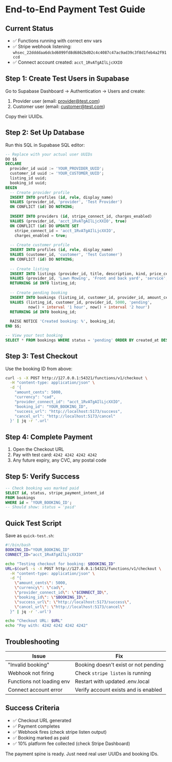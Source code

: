 # End-to-End Payment Test Guide

## Current Status
- ✅ Functions running with correct env vars
- ✅ Stripe webhook listening: `whsec_22ddddaa6dcbd6099fd8d6862bd02c4c4087c47ac9ad39c3f8d1feb4a2f91ccd`
- ✅ Connect account created: `acct_1RvATgAIlLjcXXIO`

## Step 1: Create Test Users in Supabase

Go to Supabase Dashboard → Authentication → Users and create:
1. Provider user (email: provider@test.com)
2. Customer user (email: customer@test.com)

Copy their UUIDs.

## Step 2: Set Up Database

Run this SQL in Supabase SQL editor:

```sql
-- Replace with your actual user UUIDs
DO $$
DECLARE
  provider_id uuid := 'YOUR_PROVIDER_UUID';
  customer_id uuid := 'YOUR_CUSTOMER_UUID';
  listing_id uuid;
  booking_id uuid;
BEGIN
  -- Create provider profile
  INSERT INTO profiles (id, role, display_name) 
  VALUES (provider_id, 'provider', 'Test Provider')
  ON CONFLICT (id) DO NOTHING;
  
  INSERT INTO providers (id, stripe_connect_id, charges_enabled)
  VALUES (provider_id, 'acct_1RvATgAIlLjcXXIO', true)
  ON CONFLICT (id) DO UPDATE SET 
    stripe_connect_id = 'acct_1RvATgAIlLjcXXIO',
    charges_enabled = true;
  
  -- Create customer profile
  INSERT INTO profiles (id, role, display_name) 
  VALUES (customer_id, 'customer', 'Test Customer')
  ON CONFLICT (id) DO NOTHING;
  
  -- Create listing
  INSERT INTO listings (provider_id, title, description, kind, price_cents, pricing_unit, is_active)
  VALUES (provider_id, 'Lawn Mowing', 'Front and back yard', 'service', 5000, 'fixed', true)
  RETURNING id INTO listing_id;
  
  -- Create pending booking
  INSERT INTO bookings (listing_id, customer_id, provider_id, amount_cents, status, start_at, end_at)
  VALUES (listing_id, customer_id, provider_id, 5000, 'pending', 
          now() + interval '1 hour', now() + interval '2 hour')
  RETURNING id INTO booking_id;
  
  RAISE NOTICE 'Created booking: %', booking_id;
END $$;

-- View your test booking
SELECT * FROM bookings WHERE status = 'pending' ORDER BY created_at DESC LIMIT 1;
```

## Step 3: Test Checkout

Use the booking ID from above:

```bash
curl -s -X POST http://127.0.0.1:54321/functions/v1/checkout \
  -H "content-type: application/json" \
  -d '{
    "amount_cents": 5000,
    "currency": "cad",
    "provider_connect_id": "acct_1RvATgAIlLjcXXIO",
    "booking_id": "YOUR_BOOKING_ID",
    "success_url": "http://localhost:5173/success",
    "cancel_url": "http://localhost:5173/cancel"
  }' | jq -r '.url'
```

## Step 4: Complete Payment

1. Open the Checkout URL
2. Pay with test card: `4242 4242 4242 4242`
3. Any future expiry, any CVC, any postal code

## Step 5: Verify Success

```sql
-- Check booking was marked paid
SELECT id, status, stripe_payment_intent_id 
FROM bookings 
WHERE id = 'YOUR_BOOKING_ID';
-- Should show: status = 'paid'
```

## Quick Test Script

Save as `quick-test.sh`:

```bash
#!/bin/bash
BOOKING_ID="YOUR_BOOKING_ID"
CONNECT_ID="acct_1RvATgAIlLjcXXIO"

echo "Testing checkout for booking: $BOOKING_ID"
URL=$(curl -s -X POST http://127.0.0.1:54321/functions/v1/checkout \
  -H "content-type: application/json" \
  -d "{
    \"amount_cents\": 5000,
    \"currency\": \"cad\",
    \"provider_connect_id\": \"$CONNECT_ID\",
    \"booking_id\": \"$BOOKING_ID\",
    \"success_url\": \"http://localhost:5173/success\",
    \"cancel_url\": \"http://localhost:5173/cancel\"
  }" | jq -r '.url')

echo "Checkout URL: $URL"
echo "Pay with: 4242 4242 4242 4242"
```

## Troubleshooting

| Issue | Fix |
|-------|-----|
| "Invalid booking" | Booking doesn't exist or not pending |
| Webhook not firing | Check `stripe listen` is running |
| Functions not loading env | Restart with updated .env.local |
| Connect account error | Verify account exists and is enabled |

## Success Criteria
- ✅ Checkout URL generated
- ✅ Payment completes
- ✅ Webhook fires (check stripe listen output)
- ✅ Booking marked as paid
- ✅ 10% platform fee collected (check Stripe Dashboard)

The payment spine is ready. Just need real user UUIDs and booking IDs.